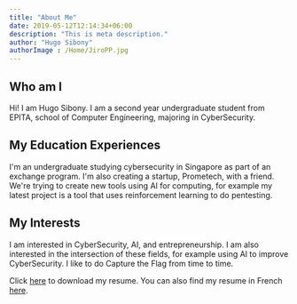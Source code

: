 ```yaml
---
title: "About Me"
date: 2019-05-12T12:14:34+06:00
description: "This is meta description."
author: "Hugo Sibony"
authorImage : /Home/JiroPP.jpg
---
```


## Who am I

Hi! I am Hugo Sibony. I am a second year undergraduate student from EPITA, school of Computer Engineering, majoring in CyberSecurity. 

## My Education Experiences

I'm an undergraduate studying cybersecurity in Singapore as part of an exchange program. I'm also creating a startup, Prometech, with a friend. We're trying to create new tools using AI for computing, for example my latest project is a tool that uses reinforcement learning to do pentesting.
## My Interests

I am interested in CyberSecurity, AI, and entrepreneurship. I am also interested in the intersection of these fields, for example using AI to improve CyberSecurity. I like to do Capture the Flag from time to time.

Click <a href="/resume_eng.pdf">here</a> to download my resume. You can also find my resume in French <a href="/resume_fr.pdf">here</a>.
